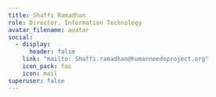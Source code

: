 ```yaml
---
title: Shaffi Ramadhan
role: Director, Information Technology
avatar_filename: avatar
social:
  - display:
      header: false
    link: "mailto: Shaffi.ramadhan@humanneedsproject.org"
    icon_pack: fas
    icon: mail
superuser: false
---
```

